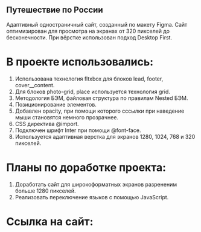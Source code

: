 ## Путешествие по России 
Адаптивный одностраничный сайт, созданный по макету Figma. Сайт оптимизирован для просмотра на экранах от 320 пикселей до бесконечности.
При вёрстке использован подход Desktop First. 

# В проекте использовались:
1. Использована технелогия fltxbox для блоков lead, footer, cover__content.
2. Для блоков photo-grid, place используется технология grid.
3. Методология БЭМ, файловая структура по правилам Nested БЭМ.
4. Позиционирование элементов.
5. Добавлен opacity, при помощи которого сссылки при наведение мыши становятся немного прозрачнее.
6. CSS директива @import.
7. Подключен шрифт Inter при помощи @font-face.
8. Используется адаптивная верстка для экранов 1280, 1024, 768 и 320 пикселей.

# Планы по доработке проекта:
1. Доработать сайт для широкоформатных экранов разрененим больше 1280 пикселей.
2. Реализовать переключение языков с помощью JavaScript.

# Ссылка на сайт:


